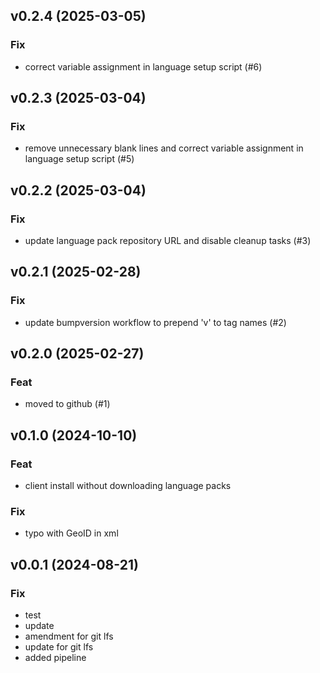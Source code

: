 ## v0.2.4 (2025-03-05)

### Fix

- correct variable assignment in language setup script (#6)

## v0.2.3 (2025-03-04)

### Fix

- remove unnecessary blank lines and correct variable assignment in language setup script (#5)

## v0.2.2 (2025-03-04)

### Fix

- update language pack repository URL and disable cleanup tasks (#3)

## v0.2.1 (2025-02-28)

### Fix

- update bumpversion workflow to prepend 'v' to tag names (#2)

## v0.2.0 (2025-02-27)

### Feat

- moved to github (#1)

## v0.1.0 (2024-10-10)

### Feat

- client install without downloading language packs

### Fix

- typo with GeoID in xml

## v0.0.1 (2024-08-21)

### Fix

- test
- update
- amendment for git lfs
- update for git lfs
- added pipeline
